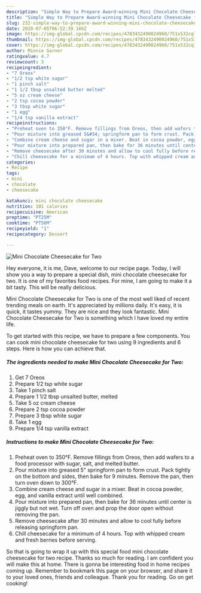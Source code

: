 ```yaml
---
description: "Simple Way to Prepare Award-winning Mini Chocolate Cheesecake for Two"
title: "Simple Way to Prepare Award-winning Mini Chocolate Cheesecake for Two"
slug: 232-simple-way-to-prepare-award-winning-mini-chocolate-cheesecake-for-two
date: 2020-07-05T06:52:39.166Z
image: https://img-global.cpcdn.com/recipes/4783432490024960/751x532cq70/mini-chocolate-cheesecake-for-two-recipe-main-photo.jpg
thumbnail: https://img-global.cpcdn.com/recipes/4783432490024960/751x532cq70/mini-chocolate-cheesecake-for-two-recipe-main-photo.jpg
cover: https://img-global.cpcdn.com/recipes/4783432490024960/751x532cq70/mini-chocolate-cheesecake-for-two-recipe-main-photo.jpg
author: Minnie Garner
ratingvalue: 4.7
reviewcount: 3
recipeingredient:
- "7 Oreos"
- "1/2 tsp white sugar"
- "1 pinch salt"
- "1 1/2 tbsp unsalted butter melted"
- "5 oz cream cheese"
- "2 tsp cocoa powder"
- "3 tbsp white sugar"
- "1 egg"
- "1/4 tsp vanilla extract"
recipeinstructions:
- "Preheat oven to 350°F. Remove fillings from Oreos, then add wafers to a food processor with sugar, salt, and melted butter."
- "Pour mixture into greased 5&#34; springform pan to form crust. Pack tightly on the bottom and sides, then bake for 9 minutes. Remove the pan, then turn oven down to 300°F."
- "Combine cream cheese and sugar in a mixer. Beat in cocoa powder, egg, and vanilla extract until well combined."
- "Pour mixture into prepared pan, then bake for 36 minutes until center is jiggly but not wet. Turn off oven and prop the door open without removing the pan."
- "Remove cheesecake after 30 minutes and allow to cool fully before releasing springform pan."
- "Chill cheesecake for a minimum of 4 hours. Top with whipped cream and fresh berries before serving."
categories:
- Recipe
tags:
- mini
- chocolate
- cheesecake

katakunci: mini chocolate cheesecake 
nutrition: 101 calories
recipecuisine: American
preptime: "PT25M"
cooktime: "PT56M"
recipeyield: "1"
recipecategory: Dessert

---
```



![Mini Chocolate Cheesecake for Two](https://img-global.cpcdn.com/recipes/4783432490024960/751x532cq70/mini-chocolate-cheesecake-for-two-recipe-main-photo.jpg)

Hey everyone, it is me, Dave, welcome to our recipe page. Today, I will show you a way to prepare a special dish, mini chocolate cheesecake for two. It is one of my favorites food recipes. For mine, I am going to make it a bit tasty. This will be really delicious.



Mini Chocolate Cheesecake for Two is one of the most well liked of recent trending meals on earth. It's appreciated by millions daily. It's easy, it is quick, it tastes yummy. They are nice and they look fantastic. Mini Chocolate Cheesecake for Two is something which I have loved my entire life.


To get started with this recipe, we have to prepare a few components. You can cook mini chocolate cheesecake for two using 9 ingredients and 6 steps. Here is how you can achieve that.

<!--inarticleads1-->

##### The ingredients needed to make Mini Chocolate Cheesecake for Two:

1. Get 7 Oreos
1. Prepare 1/2 tsp white sugar
1. Take 1 pinch salt
1. Prepare 1 1/2 tbsp unsalted butter, melted
1. Take 5 oz cream cheese
1. Prepare 2 tsp cocoa powder
1. Prepare 3 tbsp white sugar
1. Take 1 egg
1. Prepare 1/4 tsp vanilla extract




<!--inarticleads2-->

##### Instructions to make Mini Chocolate Cheesecake for Two:

1. Preheat oven to 350°F. Remove fillings from Oreos, then add wafers to a food processor with sugar, salt, and melted butter.
1. Pour mixture into greased 5&#34; springform pan to form crust. Pack tightly on the bottom and sides, then bake for 9 minutes. Remove the pan, then turn oven down to 300°F.
1. Combine cream cheese and sugar in a mixer. Beat in cocoa powder, egg, and vanilla extract until well combined.
1. Pour mixture into prepared pan, then bake for 36 minutes until center is jiggly but not wet. Turn off oven and prop the door open without removing the pan.
1. Remove cheesecake after 30 minutes and allow to cool fully before releasing springform pan.
1. Chill cheesecake for a minimum of 4 hours. Top with whipped cream and fresh berries before serving.




So that is going to wrap it up with this special food mini chocolate cheesecake for two recipe. Thanks so much for reading. I am confident you will make this at home. There is gonna be interesting food in home recipes coming up. Remember to bookmark this page on your browser, and share it to your loved ones, friends and colleague. Thank you for reading. Go on get cooking!
